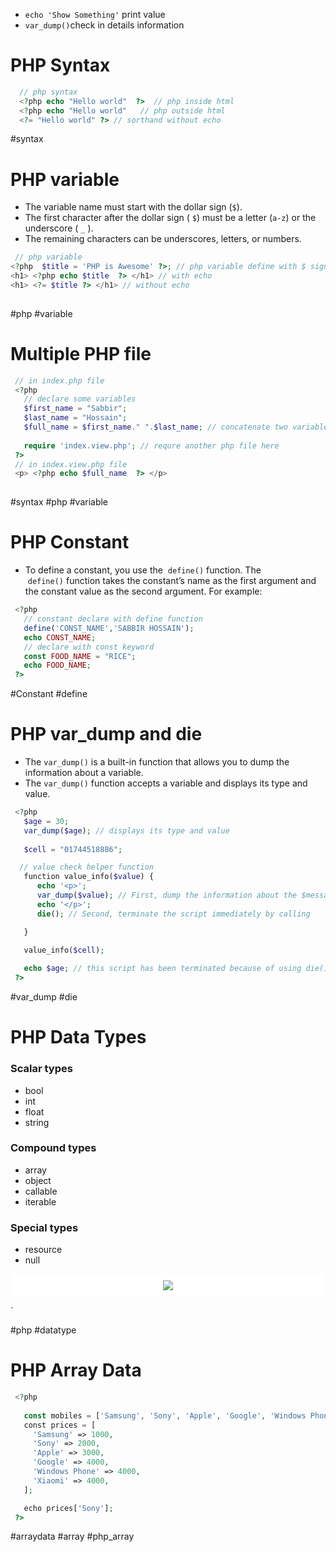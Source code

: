 
- ` echo 'Show Something' ` print value
- ` var_dump() `check in details information 

# PHP Syntax 


```PHP 
  // php syntax 
  <?php echo "Hello world"  ?>  // php inside html
  <?php echo "Hello world"   // php outside html
  <?= "Hello world" ?> // sorthand without echo
```
 
 #syntax
# PHP variable 

- The variable name must start with the dollar sign (`$`).
- The first character after the dollar sign ( `$`) must be a letter (`a-z`) or the underscore ( `_` ).
- The remaining characters can be underscores, letters, or numbers.

```PHP
 // php variable 
<?php  $title = 'PHP is Awesome' ?>; // php variable define with $ sign 
<h1> <?php echo $title  ?> </h1> // with echo
<h1> <?= $title ?> </h1> // without echo
 
```

#php #variable
# Multiple PHP file

```PHP
 // in index.php file
 <?php 
   // declare some variables
   $first_name = "Sabbir";
   $last_name = "Hossain";
   $full_name = $first_name." ".$last_name; // concatenate two variables 
  
   require 'index.view.php'; // requre another php file here
 ?>
 // in index.view.php file
 <p> <?php echo $full_name  ?> </p>
 
```

 #syntax #php #variable

# PHP Constant

- To define a constant, you use the  `define()` function. The  `define()` function takes the constant’s name as the first argument and the constant value as the second argument. For example:

```PHP
 <?php 
   // constant declare with define function 
   define('CONST_NAME','SABBIR HOSSAIN'); 
   echo CONST_NAME; 
   // declare with const keyword
   const FOOD_NAME = "RICE";
   echo FOOD_NAME;
 ?>
```


 #Constant  #define 

# PHP var_dump and die

- The `var_dump()` is a built-in function that allows you to dump the information about a variable.
- The `var_dump()` function accepts a variable and displays its type and value.



```PHP 
 <?php 
   $age = 30;
   var_dump($age); // displays its type and value 
   
   $cell = "01744518886";

  // value check helper function
   function value_info($value) {
      echo '<p>';
      var_dump($value); // First, dump the information about the $message variable using the var_dump() function.
      echo '</p>';
      die(); // Second, terminate the script immediately by calling    the die() function.

   }

   value_info($cell);
   
   echo $age; // this script has been terminated because of using die() function
 ?>
```

#var_dump #die


# PHP Data Types

### Scalar types
- bool
- int
- float
- string

### Compound types
- array
- object
- callable
- iterable

### Special types
- resource
- null

<p align="center" style="background-color:white; padding:10px;"> <img src="https://www.phptutorial.net/wp-content/uploads/2021/03/PHP-types.svg" /> </p>`

#php #datatype


# PHP Array Data

```PHP 
 <?php 
 
   const mobiles = ['Samsung', 'Sony', 'Apple', 'Google', 'Windows Phone', 'Xiaomi'];
   const prices = [
     'Samsung' => 1000,
     'Sony' => 2000,
     'Apple' => 3000,
     'Google' => 4000,
     'Windows Phone' => 4000,
     'Xiaomi' => 4000,
   ];

   echo prices['Sony'];
 ?>
```


#arraydata #array #php_array



